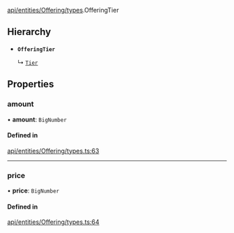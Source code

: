 [api/entities/Offering/types](../../../../../Modules/API/Entities/Offering/Types.md).OfferingTier

## Hierarchy

- **`OfferingTier`**

  ↳ [`Tier`](Tier.md)

## Properties

### amount

• **amount**: `BigNumber`

#### Defined in

[api/entities/Offering/types.ts:63](https://github.com/PolymeshAssociation/polymesh-sdk/blob/15be87e8/src/api/entities/Offering/types.ts#L63)

___

### price

• **price**: `BigNumber`

#### Defined in

[api/entities/Offering/types.ts:64](https://github.com/PolymeshAssociation/polymesh-sdk/blob/15be87e8/src/api/entities/Offering/types.ts#L64)
